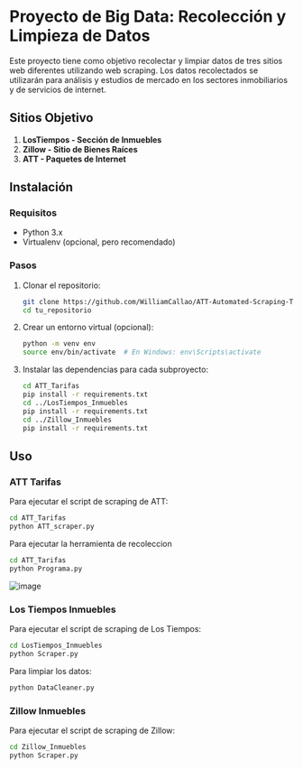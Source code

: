 
# Proyecto de Big Data: Recolección y Limpieza de Datos

Este proyecto tiene como objetivo recolectar y limpiar datos de tres sitios web diferentes utilizando web scraping. Los datos recolectados se utilizarán para análisis y estudios de mercado en los sectores inmobiliarios y de servicios de internet.

## Sitios Objetivo
1. **LosTiempos - Sección de Inmuebles**
2. **Zillow - Sitio de Bienes Raíces**
3. **ATT - Paquetes de Internet**

## Instalación

### Requisitos
- Python 3.x
- Virtualenv (opcional, pero recomendado)

### Pasos

1. Clonar el repositorio:
   ```sh
   git clone https://github.com/WilliamCallao/ATT-Automated-Scraping-Tool.git
   cd tu_repositorio
   ```

2. Crear un entorno virtual (opcional):
   ```sh
   python -m venv env
   source env/bin/activate  # En Windows: env\Scripts\activate
   ```

3. Instalar las dependencias para cada subproyecto:
   ```sh
   cd ATT_Tarifas
   pip install -r requirements.txt
   cd ../LosTiempos_Inmuebles
   pip install -r requirements.txt
   cd ../Zillow_Inmuebles
   pip install -r requirements.txt
   ```

## Uso

### ATT Tarifas
Para ejecutar el script de scraping de ATT:
```sh
cd ATT_Tarifas
python ATT_scraper.py
```
Para ejecutar la herramienta de recoleccion
```sh
cd ATT_Tarifas
python Programa.py
```
![image](https://github.com/WilliamCallao/ATT-Automated-Scraping-Tool/assets/96638909/3a8e01fc-829d-48d6-95ef-4873f51ca49e)

### Los Tiempos Inmuebles
Para ejecutar el script de scraping de Los Tiempos:
```sh
cd LosTiempos_Inmuebles
python Scraper.py
```

Para limpiar los datos:
```sh
python DataCleaner.py
```

### Zillow Inmuebles
Para ejecutar el script de scraping de Zillow:
```sh
cd Zillow_Inmuebles
python Scraper.py
```
